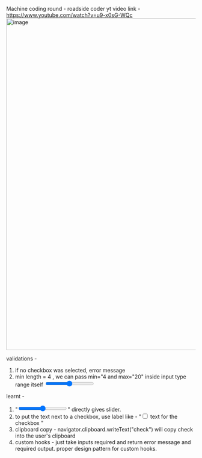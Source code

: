 Machine coding round - roadside coder yt video link - https://www.youtube.com/watch?v=u9-x0sG-WQc
<img width="881" alt="image" src="https://github.com/Vishakhavel/machine-coding-react/assets/54572908/8fdc65ef-d219-48aa-8c04-4ead23a9a2d6">

validations -
1. if no checkbox was selected, error message
2. min length = 4 , we can pass min="4 and max="20" inside input type range itself <input type="range" min="4" max="20" />

learnt -
1. "<input type="range" />" directly gives slider.
2. to put the text next to a checkbox, use label like - "<input type="checkbox" id="first"/> <label for="first">text for the checkbox </label>"
3. clipboard copy - navigator.clipboard.writeText("check") will copy check into the user's clipboard
4. custom hooks - just take inputs required and return error message and required output. proper design pattern for custom hooks.
